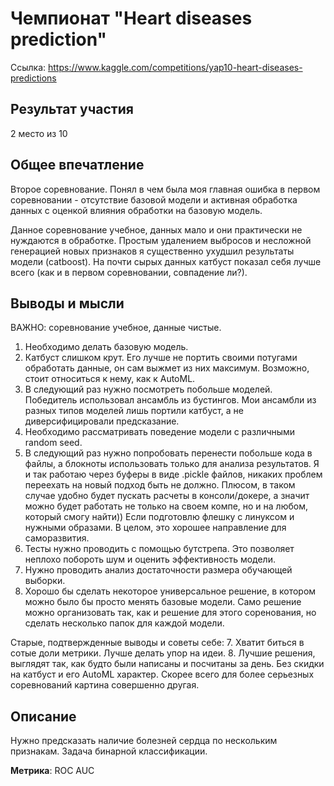 # Чемпионат "Heart diseases prediction"

Ссылка: https://www.kaggle.com/competitions/yap10-heart-diseases-predictions

## Результат участия

2 место из 10

## Общее впечатление

Второе соревнование. Понял в чем была моя главная ошибка в первом соревновании - отсутствие базовой модели и активная обработка данных с оценкой влияния обработки на базовую модель.

Данное соревнование учебное, данных мало и они практически не нуждаются в обработке. Простым удалением выбросов и несложной генерацией новых признаков я существенно ухудшил результаты модели (catboost). На почти сырых данных катбуст показал себя лучше всего (как и в первом соревновании, совпадение ли?).


## Выводы и мысли

ВАЖНО: соревнование учебное, данные чистые.

1. Необходимо делать базовую модель.
1. Катбуст слишком крут. Его лучше не портить своими потугами обработать данные, он сам выжмет из них максимум. Возможно, стоит относиться к нему, как к AutoML.
1. В следующий раз нужно посмотреть побольше моделей. Победитель использовал ансамбль из бустингов. Мои ансамбли из разных типов моделей лишь портили катбуст, а не диверсифицировали предсказание.
1. Необходимо рассматривать поведение модели с различными random seed.
1. В следующий раз нужно попробовать перенести побольше кода в файлы, а блокноты использовать только для анализа результатов. Я и так работаю через буферы в виде .pickle файлов, никаких проблем переехать на новый подход быть не должно. Плюсом, в таком случае удобно будет пускать расчеты в консоли/докере, а значит можно будет работать не только на своем компе, но и на любом, который смогу найти)) Если подготовлю флешку с линуксом и нужными образами. В целом, это хорошее направление для саморазвития.
3. Тесты нужно проводить с помощью бутстрепа. Это позволяет неплохо побороть шум и оценить эффективность модели.
4. Нужно проводить анализ достаточности размера обучающей выборки.
5. Хорошо бы сделать некоторое универсальное решение, в котором можно было бы просто менять базовые модели. Само решение можно организовать так, как и решение для этого соренования, но сделать несколько папок для каждой модели.

Старые, подтвержденные выводы и советы себе:
7. Хватит биться в сотые доли метрики. Лучше делать упор на идеи.
8. Лучшие решения, выглядят так, как будто были написаны и посчитаны за день. Без скидки на катбуст и его AutoML характер. Скорее всего для более серьезных соревнований картина совершенно другая.

## Описание

Нужно предсказать наличие болезней сердца по нескольким признакам. Задача бинарной классификации.

**Метрика**: ROC AUC

